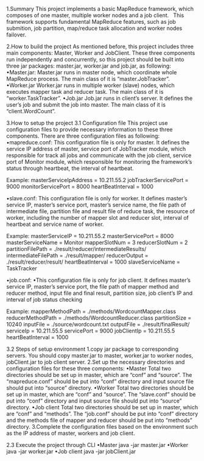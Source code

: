 1.Summary
This project implements a basic MapReduce framework, which composes of one master, multiple worker nodes and a job client.    This framework supports fundamental MapReduce features, such as job submition, job partition, map/reduce task allocation and worker nodes failover.

2.How to build the project
As mentioned before, this project includes three main components: Master, Worker and JobClient. These three components run independently and concurrently, so this project should be built into three jar packages: master.jar, worker.jar and job.jar, as following:
•Master.jar:
Master.jar runs in master node, which coordinate whole MapReduce process. The main class of it is “master.JobTracker”. 
•Worker.jar
Worker.jar runs in multiple worker (slave) nodes, which executes mapper task and reducer task. The main class of it is “worker.TaskTracker”. 
•Job.jar
Job.jar runs in client’s server. It defines the user’s job and submit the job into master. The main class of it is “client.WordCount”.

3.How to setup the project
3.1 Configuration file
This project use configuration files to provide necessary information to these three components. There are three configuration files as following:
•mapreduce.conf:
This configuration file is only for master. It defines the service IP address of master, service port of JobTracker module, which responsible for track all jobs and communicate with the job client, service port of Monitor module, which responsible for monitoring the framework’s status through heartbeat, the interval of heartbeat.

Example:
masterServiceIpAddress = 10.211.55.2
jobTrackerServicePort = 9000
monitorServicePort = 8000
heartBeatInterval = 1000

•slave.conf:
This configuration file is only for worker. It defines master’s service IP, master’s service port, master’s service name, the file path of intermediate file, partition file and result file of reduce task, the resource of worker, including the number of mapper slot and reducer slot, interval of heartbeat and service name of worker.

Example:
masterServiceIP = 10.211.55.2
masterServicePort = 8000
masterServiceName = Monitor
mapperSlotNum = 3
reducerSlotNum = 2
partitionFilePath = ./result/reducer/intermediateResults/
intermediateFilePath = ./result/mapper/
reducerOutput = ./result/reducer/result/
heartBeatInterval = 1000
slaveServiceName = TaskTracker

•job.conf:
•This configuration file is only for job client. It defines master’s service IP, master’s service port, the file path of mapper method and reducer method, input file and final result, partition size, job client’s IP and interval of job status checking

Example:
mapperMethodPath = ./methods/WordcountMapper.class
reducerMethodPath = ./methods/WordcountReducer.class
partitionSize = 10240
inputFile = ./source/wordcount.txt
outputFile = ./result/finalResult/
serviceIp = 10.211.55.5
servicePort = 9000
jobClientIp = 10.211.55.5
heartBeatInterval = 1000

3.2 Steps of setup environment
1.copy jar package to corresponding servers. You should copy master.jar to master, worker.jar to worker nodes, jobClient.jar to job client server.
2.Set up the necessary directories and configuration files for these three components:
•Master
Total two directories should be set up in master, which are “conf” and “source”.  The “mapreduce.conf” should be put into “conf” directory and input source file should put into “source” directory.
•Worker
Total two directories should be set up in master, which are “conf” and “source”.  The “slave.conf” should be put into “conf” directory and input source file should put into “source” directory.
•Job client
Total two directories should be set up in master, which are “conf” and “methods”.  The “job.conf” should be put into “conf” directory and the methods file of mapper and reducer should be put into “methods” directory.
3.Complete the configuration files based on the environment such as the IP address of master, workers and job client.

2.3 Execute the project through CLI
•Master
 java -jar master.jar
•Worker
java -jar worker.jar <service IP of this worker> <service port of this worker>
•Job client
java -jar jobClient.jar
